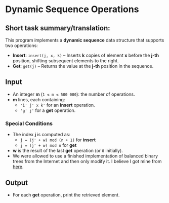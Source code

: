 # Dynamic Sequence Operations  
## Short task summary/translation:

This program implements a **dynamic sequence** data structure that supports two operations:  

- **Insert**: `insert(j, x, k)` – Inserts **k** copies of element **x** before the **j-th** position, shifting subsequent elements to the right.  
- **Get**: `get(j)` – Returns the value at the **j-th** position in the sequence.  

## Input  
- An integer **m** (`1 ≤ m ≤ 500 000`): the number of operations.  
- **m** lines, each containing:  
  - `'i' j' x k'` for an **insert** operation.  
  - `'g' j'` for a **get** operation.  

### Special Conditions  
- The index **j** is computed as:  
  - `j = (j' + w) mod (n + 1)` for **insert**  
  - `j = (j' + w) mod n` for **get**  
- **w** is the result of the last **get** operation (or `0` initially).
- We were allowed to use a finished implementation of balanced binary trees from the Internet and then only modify it. I believe I got mine from [here](https://github.com/KhaledAshrafH/AVL-Tree).

## Output  
- For each **get** operation, print the retrieved element.  
